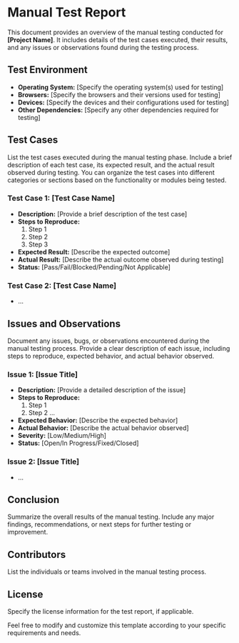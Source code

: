 # Manual Test Report

This document provides an overview of the manual testing conducted for **[Project Name]**. It includes details of the test cases executed, their results, and any issues or observations found during the testing process.

## Test Environment

- **Operating System:** [Specify the operating system(s) used for testing]
- **Browsers:** [Specify the browsers and their versions used for testing]
- **Devices:** [Specify the devices and their configurations used for testing]
- **Other Dependencies:** [Specify any other dependencies required for testing]

## Test Cases

List the test cases executed during the manual testing phase. Include a brief description of each test case, its expected result, and the actual result observed during testing. You can organize the test cases into different categories or sections based on the functionality or modules being tested.

### Test Case 1: [Test Case Name]

- **Description:** [Provide a brief description of the test case]
- **Steps to Reproduce:**
  1. Step 1
  2. Step 2
  3. Step 3
- **Expected Result:** [Describe the expected outcome]
- **Actual Result:** [Describe the actual outcome observed during testing]
- **Status:** [Pass/Fail/Blocked/Pending/Not Applicable]

### Test Case 2: [Test Case Name]

- ...

## Issues and Observations

Document any issues, bugs, or observations encountered during the manual testing process. Provide a clear description of each issue, including steps to reproduce, expected behavior, and actual behavior observed.

### Issue 1: [Issue Title]

- **Description:** [Provide a detailed description of the issue]
- **Steps to Reproduce:**
  1. Step 1
  2. Step 2
   ...
- **Expected Behavior:** [Describe the expected behavior]
- **Actual Behavior:** [Describe the actual behavior observed]
- **Severity:** [Low/Medium/High]
- **Status:** [Open/In Progress/Fixed/Closed]

### Issue 2: [Issue Title]

- ...

## Conclusion

Summarize the overall results of the manual testing. Include any major findings, recommendations, or next steps for further testing or improvement.

## Contributors

List the individuals or teams involved in the manual testing process.

## License

Specify the license information for the test report, if applicable.

Feel free to modify and customize this template according to your specific requirements and needs.
